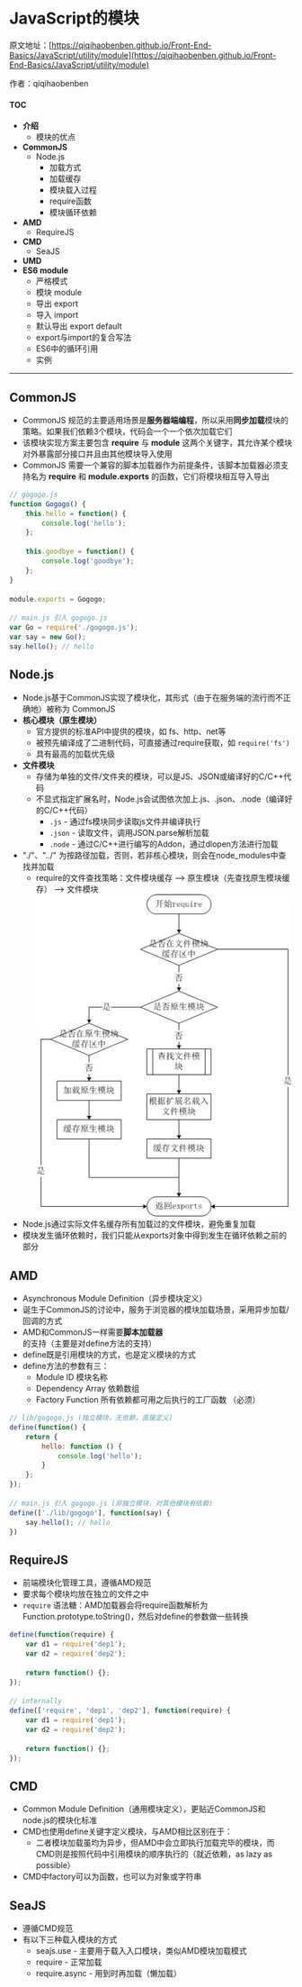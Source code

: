 # JavaScript的模块

原文地址：[https://qiqihaobenben.github.io/Front-End-Basics/JavaScript/utility/module](https://qiqihaobenben.github.io/Front-End-Basics/JavaScript/utility/module)

作者：qiqihaobenben

#### TOC

* **介绍**
  * 模块的优点
* **CommonJS**
  * Node.js
    * 加载方式
    * 加载缓存
    * 模块载入过程
    * require函数
    * 模块循环依赖
* **AMD**
  * RequireJS
* **CMD**
  * SeaJS
* **UMD**
* **ES6 module**
  * 严格模式
  * 模块 module
  * 导出 export
  * 导入 import
  * 默认导出 export default
  * export与import的复合写法
  * ES6中的循环引用
  * 实例

---

## CommonJS

* CommonJS 规范的主要适用场景是**服务器端编程**，所以采用**同步加载**模块的策略。如果我们依赖3个模块，代码会一个一个依次加载它们
* 该模块实现方案主要包含 **require** 与 **module** 这两个关键字，其允许某个模块对外暴露部分接口并且由其他模块导入使用
* CommonJS 需要一个兼容的脚本加载器作为前提条件，该脚本加载器必须支持名为 **require** 和 **module.exports** 的函数，它们将模块相互导入导出

```js
// gogogo.js
function Gogogo() {
    this.hello = function() {
        console.log('hello');
    };

    this.goodbye = function() {
        console.log('goodbye');
    };
}

module.exports = Gogogo;

// main.js 引入 gogogo.js
var Go = require('./gogogo.js');
var say = new Go();
say.hello(); // hello
```

## Node.js

* Node.js基于CommonJS实现了模块化，其形式（由于在服务端的流行而不正确地）被称为 CommonJS
* **核心模块（原生模块）**
  * 官方提供的标准API中提供的模块，如 fs、http、net等
  * 被预先编译成了二进制代码，可直接通过require获取，如 `require('fs')` 
  * 具有最高的加载优先级
* **文件模块**
  * 存储为单独的文件/文件夹的模块，可以是JS、JSON或编译好的C/C++代码
  * 不显式指定扩展名时，Node.js会试图依次加上.js、.json、.node（编译好的C/C++代码）
    * `.js` - 通过fs模块同步读取js文件并编译执行
    * `.json` - 读取文件，调用JSON.parse解析加载
    * `.node` - 通过C/C++进行编写的Addon，通过dlopen方法进行加载
* "./"、"../" 为按路径加载，否则，若非核心模块，则会在node\_modules中查找并加载
  * require的文件查找策略：文件模块缓存 --&gt; 原生模块（先查找原生模块缓存） --&gt; 文件模块
    ![](/assets/image1.jpg)
* Node.js通过实际文件名缓存所有加载过的文件模块，避免重复加载
* 模块发生循环依赖时，我们只能从exports对象中得到发生在循环依赖之前的部分

## AMD

* Asynchronous Module Definition（异步模块定义）
* 诞生于CommonJS的讨论中，服务于浏览器的模块加载场景，采用异步加载/回调的方式
* AMD和CommonJS一样需要**脚本加载器**的支持（主要是对define方法的支持）
* define既是引用模块的方式，也是定义模块的方式
* define方法的参数有三：
  * Module ID 模块名称
  * Dependency Array 依赖数组
  * Factory Function 所有依赖都可用之后执行的工厂函数 （必须）

```js
// lib/gogogo.js (独立模块，无依赖，直接定义)
define(function() {
    return {
        hello: function () {
            console.log('hello');
        }
    };
});

// main.js 引入 gogogo.js (非独立模块，对其他模块有依赖)
define(['./lib/gogogo'], function(say) {
    say.hello(); // hello
})
```

## RequireJS

* 前端模块化管理工具，遵循AMD规范
* 要求每个模块均放在独立的文件之中
* `require` 语法糖：AMD加载器会将require函数解析为Function.prototype.toString\(\)，然后对define的参数做一些转换

```js
define(function(require) {
    var d1 = require('dep1');
    var d2 = require('dep2');

    return function() {};
});

// internally
define(['require', 'dep1', 'dep2'], function(require) {
    var d1 = require('dep1');
    var d2 = require('dep2');

    return function() {};
});
```

## CMD

* Common Module Definition（通用模块定义），更贴近CommonJS和node.js的模块化标准
* CMD也使用define关键字定义模块，与AMD相比区别在于：
  * 二者模块加载虽均为异步，但AMD中会立即执行加载完毕的模块，而CMD则是按照代码中引用模块的顺序执行的（就近依赖，as lazy as possible）
* CMD中factory可以为函数，也可以为对象或字符串

## SeaJS

* 遵循CMD规范
* 有以下三种载入模块的方式
  * seajs.use - 主要用于载入入口模块，类似AMD模块加载模式
  * require - 正常加载
  * require.async - 用到时再加载（懒加载）



